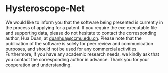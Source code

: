 # Hysteroscope-Net
We would like to inform you that the software being presented is currently in the process of applying for a patent. If you require the exe executable file and supporting data, please do not hesitate to contact the corresponding author, Hua Duan, at duanhua@ccmu.edu.cn. Please note that the publication of the software is solely for peer review and communication purposes, and should not be used for any commercial activities. Furthermore, if you have any academic research needs, we kindly ask that you contact the corresponding author in advance. Thank you for your cooperation and understanding.
